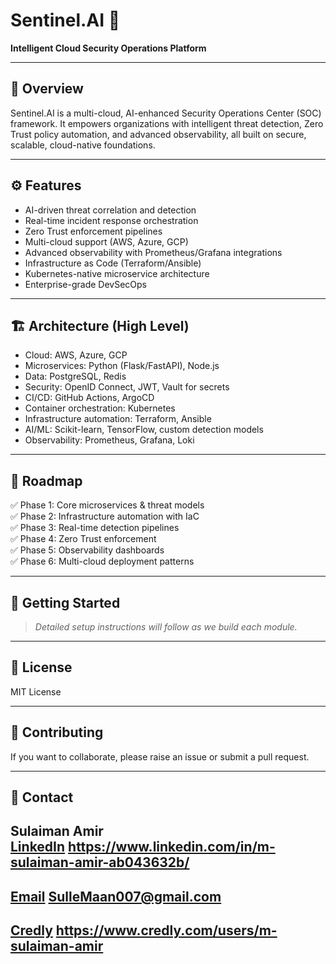 # Sentinel.AI 🚀

**Intelligent Cloud Security Operations Platform**

---

## 🌟 Overview

Sentinel.AI is a multi-cloud, AI-enhanced Security Operations Center (SOC) framework. It empowers organizations with intelligent threat detection, Zero Trust policy automation, and advanced observability, all built on secure, scalable, cloud-native foundations.

---

## ⚙️ Features

- AI-driven threat correlation and detection
- Real-time incident response orchestration
- Zero Trust enforcement pipelines
- Multi-cloud support (AWS, Azure, GCP)
- Advanced observability with Prometheus/Grafana integrations
- Infrastructure as Code (Terraform/Ansible)
- Kubernetes-native microservice architecture
- Enterprise-grade DevSecOps

---

## 🏗️ Architecture (High Level)

- Cloud: AWS, Azure, GCP
- Microservices: Python (Flask/FastAPI), Node.js
- Data: PostgreSQL, Redis
- Security: OpenID Connect, JWT, Vault for secrets
- CI/CD: GitHub Actions, ArgoCD
- Container orchestration: Kubernetes
- Infrastructure automation: Terraform, Ansible
- AI/ML: Scikit-learn, TensorFlow, custom detection models
- Observability: Prometheus, Grafana, Loki

---

## 🎯 Roadmap

✅ Phase 1: Core microservices & threat models  
✅ Phase 2: Infrastructure automation with IaC  
✅ Phase 3: Real-time detection pipelines  
✅ Phase 4: Zero Trust enforcement  
✅ Phase 5: Observability dashboards  
✅ Phase 6: Multi-cloud deployment patterns

---

## 🧩 Getting Started

> _Detailed setup instructions will follow as we build each module._

---

## 📄 License

MIT License

---

## 🤝 Contributing

If you want to collaborate, please raise an issue or submit a pull request.

---

## 🔗 Contact

**Sulaiman Amir**  
[LinkedIn](#) 
https://www.linkedin.com/in/m-sulaiman-amir-ab043632b/
---
[Email](#)
SulleMaan007@gmail.com
---
[Credly](#)
https://www.credly.com/users/m-sulaiman-amir
---
